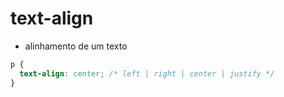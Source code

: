 # text-align

* alinhamento de um texto

```css
p {
  text-align: center; /* left | right | center | justify */
}
```